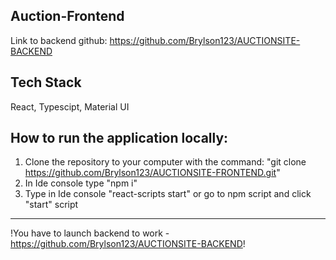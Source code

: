 ## Auction-Frontend

Link to backend github: https://github.com/Brylson123/AUCTIONSITE-BACKEND


## Tech Stack
React, Typescipt, Material UI


## How to run the application locally:

1. Clone the repository to your computer with the command:
   "git clone https://github.com/Brylson123/AUCTIONSITE-FRONTEND.git"
2. In Ide console type "npm i"
3. Type in Ide console "react-scripts start" or go to npm script and click "start" script
___
!You have to launch backend to work - 
    https://github.com/Brylson123/AUCTIONSITE-BACKEND!
